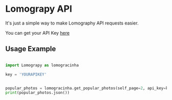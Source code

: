 # Lomograpy API

It's just a simple way to make Lomography API requests easier.


You can get your API Key [here](<https://api.lomography.com/>)



## Usage Example

```python

import Lomograpy as lomogracinha

key = 'YOURAPIKEY'


popular_photos = lomogracinha.get_popular_photos(self_page=2, api_key=key)
print(popular_photos.json())


